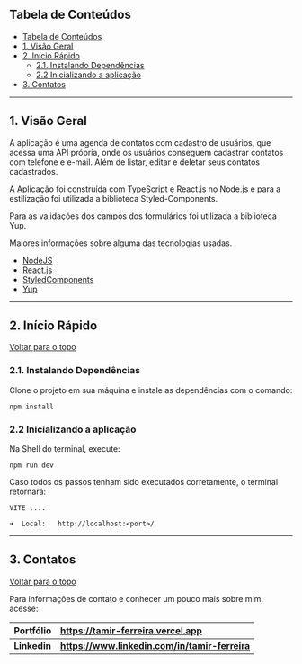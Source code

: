 ## Tabela de Conteúdos

- [Tabela de Conteúdos](#tabela-de-conteúdos)
- [1. Visão Geral](#1-visão-geral)
- [2. Início Rápido](#2-início-rápido)
  - [2.1. Instalando Dependências](#21-instalando-dependências)
  - [2.2 Inicializando a aplicação](#22-inicializando-a-aplicação)
- [3. Contatos](#3-contatos)

---

## 1. Visão Geral

A aplicação é uma agenda de contatos com cadastro de usuários, que acessa uma API própria, onde os usuários conseguem cadastrar contatos com telefone e e-mail.
Além de listar, editar e deletar seus contatos cadastrados.

A Aplicação foi construída com TypeScript e React.js no Node.js e para a estilização foi utilizada a biblioteca Styled-Components.

Para as validações dos campos dos formulários foi utilizada a biblioteca Yup.

Maiores informações sobre alguma das tecnologias usadas.

- [NodeJS](https://nodejs.org/en/)
- [React.js](https://pt-br.legacy.reactjs.org/)
- [StyledComponents](https://styled-components.com/)
- [Yup](https://www.npmjs.com/package/yup)

---

## 2. Início Rápido

[ Voltar para o topo ](#tabela-de-conteúdos)

### 2.1. Instalando Dependências

Clone o projeto em sua máquina e instale as dependências com o comando:

```
npm install
```

### 2.2 Inicializando a aplicação

Na Shell do terminal, execute:

```
npm run dev
```

Caso todos os passos tenham sido executados corretamente, o terminal retornará:

```
VITE ....

➜  Local:   http://localhost:<port>/
```

---

## 3. Contatos

[ Voltar para o topo ](#tabela-de-conteúdos)

Para informações de contato e conhecer um pouco mais sobre mim, acesse:

| **Portfólio** | **https://tamir-ferreira.vercel.app**          |
| ------------- | :--------------------------------------------- |
| **Linkedin**  | **https://www.linkedin.com/in/tamir-ferreira** |
